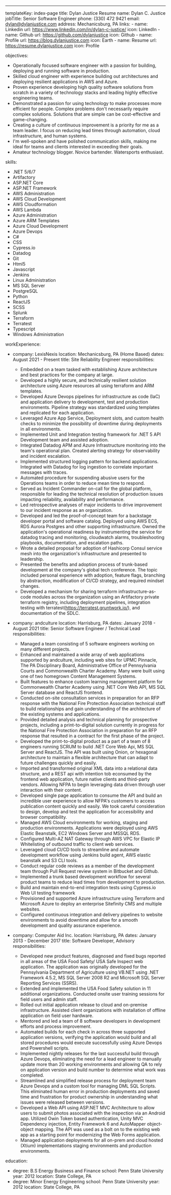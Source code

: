---

templateKey: index-page
title: Dylan Justice Resume
name: Dylan C. Justice
jobTitle: Senior Software Engineer
phone: (330) 472 9421
email: dylan@dylanjustice.com
address: Mechanicsburg, PA
links:
    - name: Linkedin
      url: https://www.linkedin.com/in/dylan-c-justice/
      icon: LinkedIn
    - name: Github
      url: https://github.com/dylanjustice
      icon: Github
    - name: Profile
      url: https://blog.dylanjustice.com
      icon: Earth
    - name: Resume
      url: https://resume.dylanjustice.com
      icon: Profile

objectives:

-   Operationally focused software engineer with a passion for building, deploying and running software in production.
-   Skilled cloud engineer with experience building out architectures and deploying resilient applications in AWS and Azure.
-   Proven experience developing high quality software solutions from scratch in a variety of technology stacks and leading highly effective engineering teams.
-   Demonstrated a passion for using technology to make processes more efficient for people. Complex problems don't necessarily require complex solutions. Solutions that are simple can be cost-effective and game-changing.
-   Creating a culture of continuous improvement is a priority for me as a team leader. I focus on reducing lead times through automation, cloud infrastructure, and human systems.
-   I'm well-spoken and have polished communication skills, making me ideal for teams and clients interested in exceeding their goals.
-   Amateur technology blogger. Novice bartender. Watersports enthusiast.

skills:

-   .NET 5/6/7
-   Artifactory
-   ASP.NET Core
-   ASP.NET Framework
-   AWS Administration
-   AWS Cloud Development
-   AWS Cloudformation
-   AWS Lambda
-   Azure Administration
-   Azure ARM Templates
-   Azure Cloud Development
-   Azure Devops
-   C#
-   CSS
-   Cypress.io
-   Datadog
-   Git
-   Html5
-   Javascript
-   Jenkins
-   Linux Administration
-   MS SQL Server
-   PostgreSQL
-   Python
-   ReactJS
-   SCSS
-   Splunk
-   Terraform
-   Terratest
-   Typescript
-   Windows Administration

workExperience:

-   company: LexisNexis
    location: Mechanicsburg, PA (Home Based)
    dates: August 2021 - Present
    title: Site Reliability Engineer
    responsibilities:

    -   Embedded on a team tasked with establishing Azure architecture and best practices for the company at large.
    -   Developed a highly secure, and technically resilient solution architecture using Azure resources all using terraform and ARM templates.
    -   Developed Azure Devops pipelines for infrastructure as code (IaC) and application delivery to development, test and production environments. Pipeline strategy was standardized using templates and replicated for each application.
    -   Leveraged Azure App Service, Deployment slots, and custom health checks to minimize the possibility of downtime during deployments in all environments.
    -   Implemented Unit and Integration testing framework for .NET 5 API Development team and assisted adoption.
    -   Integrated Datadog APM and Azure Infrastructure monitoring into the team's operational plan. Created alerting strategy for observability and incident escalation.
    -   Implemented structured logging pattern for backend applications. Integrated with Datadog for log ingestion to correlate important messages with traces.
    -   Automated procedure for suspending abusive users for the Operations teams in order to reduce mean time to respond.
    -   Served as Incident Commander on-call for the global platform, responsible for leading the technical resolution of production issues impacting reliability, availability and performance.
    -   Led retrospective analyses of major incidents to drive improvement to our incident response as an organization.
    -   Developed and led the proof-of-concept team for a backstage developer portal and software catalog. Deployed using AWS ECS, RDS Aurora Postgres and other supporting infrastructure. Owned the application's operational readiness by instrumenting the service for datadog tracing and monitoring, cloudwatch alarms, troubleshooting playbooks, documentation, and escalation paths.
    -   Wrote a detailed proposal for adoption of Hashicorp Consul service mesh into the organization's infrastructure and presented to leadership.
    -   Presented the benefits and adoption process of trunk-based development at the company's global tech conference. The topic included personal experience with adoption, feature flags, branching by abstraction, modification of CI/CD strategy, and required mindset changes.
    -   Developed a mechanism for sharing terraform infrastructure-as-code modules across the organization using an Artifactory private terraform registry, including deployment pipelines, integration testing with terratest(https://terratest.gruntwork.io/), and documentation of the SDLC.

-   company: andculture
    location: Harrisburg, PA
    dates: January 2018 - August 2021
    title: Senior Software Engineer / Technical Lead
    responsibilities:

    -   Managed a team consisting of 5 software engineers working on many different projects.
    -   Enhanced and maintained a wide array of web applications supported by andculture, including web sites for UPMC Pinnacle, The PA Disciplinary Board, Administrative Office of Pennsylvania Courts and Commonwealth Charter Academy. Many were built using one of two homegrown Content Management Systems.
    -   Built features to enhance custom learning management platform for Commonwealth Charter Academy using .NET Core Web API, MS SQL Server database and ReactJS frontend.
    -   Conducted on-site consultation services in preparation for an RFP response with the National Fire Protection Association technical staff to build relationships and gain understanding of the architecture of the existing systems and applications.
    -   Provided detailed analysis and technical planning for prospective projects, including a print-to-digital solution currently in progress for the National Fire Protection Association in preparation for an RFP response that resulted in a contract for the first phase of the project.
    -   Developed the print-to-digital product as a part of a team of 8 engineers running SCRUM to build .NET Core Web Api, MS SQL Server and ReactJS. The API was built using Onion, or hexagonal architecture to maintain a flexible architecture that can adapt to future challenges quickly and easily.
    -   Imported and transformed original XML data into a relational data structure, and a REST api with intention tob econsumed by the frontend web application, future native clients and third-party vendors. Allowing NFPA to begin leveraging data driven through user interaction with their content.
    -   Developed single page application to consume the API and build an incredible user experience to allow NFPA's customers to access publication content quickly and easily. We took careful consideration to design, develop and test the application for accessibility and browser compatibility.
    -   Managed AWS Cloud environments for working, staging and production environments. Applications were deployed using AWS Elastic Beanstalk, EC2 Windows Server and MSSQL RDS.
    -   Configured Multi-AZ NAT Gateway through AWS VPC for Elastic IP Whitelisting of outbound traffic to client web services.
    -   Leveraged cloud CI/CD tools to streamline and automate development workflow using Jenkins build agent, AWS elastic beanstalk and S3 CLI tools.
    -   Conduct regular code reviews as a member of the development team through Pull Request review system in Bitbucket and Github.
    -   Implemented a trunk based development workflow for several product teams to reduce lead times from development to production.
    -   Build and maintain end-to-end integration tests using Cypress.io Web UI testing framework
    -   Provisioned and supported Azure infrastructure using Terraform and Microsoft Azure to deploy an enterprise Sitefinity CMS and multiple websites.
    -   Configured continuous integration and delivery pipelines to website environments to avoid downtime and allow for a smooth development and quality assurance experience.

-   company: Computer Aid Inc.
    location: Harrisburg, PA
    dates: January 2013 - December 2017
    title: Software Developer, Advisory
    responsibilities:
    -   Developed new product features, diagnosed and fixed bugs reported in all areas of the USA Food Safety/ USA Safe Inspect web application. The application was originally developed for the Pennsylvania Department of Agriculture using VB.NET using .NET Framework 4.5.2, MS SQL Server 2008 R2 and Microsoft SQL Server Reporting Services (SSRS).
    -   Extended and implemented the USA Food Safety solution in 11 additional organizations. Conducted onsite user training sessions for field users and admin staff.
    -   Rolled out initial application release to cloud and on-premise infrastructure. Assisted client organizations with installation of offline application on field user hardware.
    -   Mentored and led a team of 8 software developers in development efforts and process improvement.
    -   Automated builds for each check in across three supported application versions, verifying the application would build and all stored procedures would execute successfully using Azure Devops and Powershell scripts.
    -   Implemented nightly releases for the last successful build through Azure Devops, eliminating the need for a lead engineer to manually update more than 20 working environments and allowing QA to rely on application version and build number to determine what work was completed.
    -   Streamlined and simplified release process for deployment team Azure Devops and a custom tool for managing DML SQL Scripts. This eliminated human error in production deployments and saved time and frustration for product ownership in understanding what issues were released between versions.
    -   Developed a Web API using ASP.NET MVC Architecture to allow users to submit photos associated with the inspection via an Android app. Utilized Owin Token based authentication, Unity MVC Dependency injection, Entity Framework 6 and AutoMapper object-object mapping. The API was used as a bolt on to the existing web app as a starting point for modernizing the Web Forms application.
    -   Managed application deployments for all on-prem and cloud hosted (Xtium) implementations staging environments and production environments.

education:

-   degree: B.S Energy Business and Finance
    school: Penn State University
    year: 2012
    location: State College, PA
-   degree: Minor Energy Engineering
    school: Penn State University
    year: 2012
    location: State College, PA
